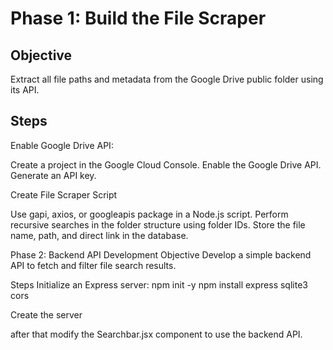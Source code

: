 # Phase 1: Build the File Scraper

## Objective
Extract all file paths and metadata from the Google Drive public folder using its API.

## Steps
Enable Google Drive API:

Create a project in the Google Cloud Console.
Enable the Google Drive API.
Generate an API key.

Create File Scraper Script

Use gapi, axios, or googleapis package in a Node.js script.
Perform recursive searches in the folder structure using folder IDs.
Store the file name, path, and direct link in the database.

Phase 2: Backend API Development
Objective
Develop a simple backend API to fetch and filter file search results.

Steps
Initialize an Express server:
npm init -y
npm install express sqlite3 cors

Create the server

after that modify the Searchbar.jsx component to use the backend API.


